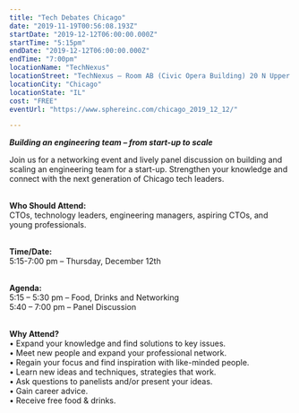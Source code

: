 ```yaml
---
title: "Tech Debates Chicago"
date: "2019-11-19T00:56:08.193Z"
startDate: "2019-12-12T06:00:00.000Z"
startTime: "5:15pm"
endDate: "2019-12-12T06:00:00.000Z"
endTime: "7:00pm"
locationName: "TechNexus"
locationStreet: "TechNexus – Room AB (Civic Opera Building) 20 N Upper Wacker Dr #1200, Chicago, IL 60606"
locationCity: "Chicago"
locationState: "IL"
cost: "FREE"
eventUrl: "https://www.sphereinc.com/chicago_2019_12_12/"

---
```



<b><i>Building an engineering team – from start-up to scale </i></b><br>

Join us for a networking event and lively panel discussion on building and scaling an engineering team for a start-up. Strengthen your knowledge and connect with the next generation of Chicago tech leaders. <br></br>

<b>Who Should Attend:<br></b>
CTOs, technology leaders, engineering managers, aspiring CTOs, and young professionals.<br></br>

<b>Time/Date:<br></b>
5:15-7:00 pm – Thursday, December 12th<br></br>

<b>Agenda:<br></b>
5:15 – 5:30 pm – Food, Drinks and Networking<br>
5:40 – 7:00 pm – Panel Discussion<br></br>

<b>Why Attend?<br></b>
• Expand your knowledge and find solutions to key issues.<br>
• Meet new people and expand your professional network.<br>
• Regain your focus and find inspiration with like-minded people.<br>
• Learn new ideas and techniques, strategies that work.<br>
• Ask questions to panelists and/or present your ideas.<br>
• Gain career advice.<br>
• Receive free food & drinks.<br>
<br></br>


